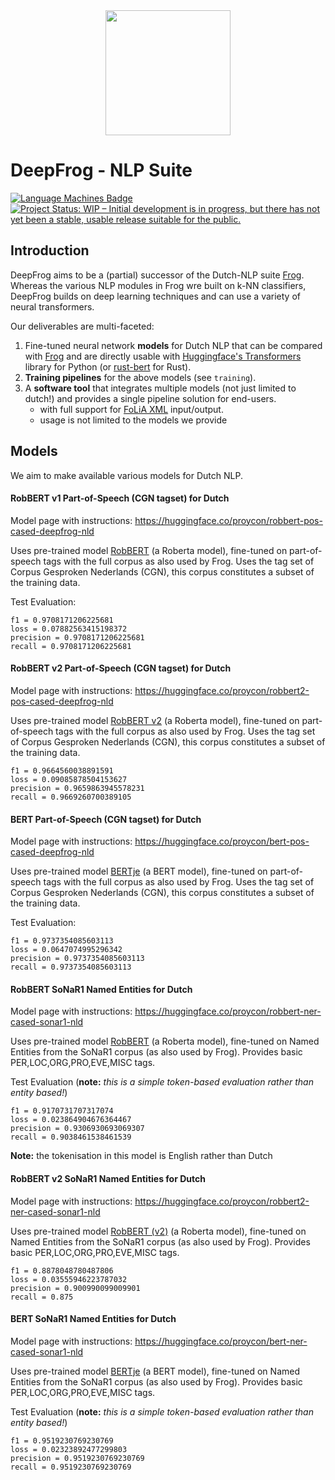 <div align="center">
  <img src="https://raw.githubusercontent.com/proycon/deepfrog/master/logo.png" width="200" />
</div>

# DeepFrog - NLP Suite

[![Language Machines Badge](http://applejack.science.ru.nl/lamabadge.php/deepfrog)](http://applejack.science.ru.nl/languagemachines/)
[![Project Status: WIP – Initial development is in progress, but there has not yet been a stable, usable release suitable for the public.](https://www.repostatus.org/badges/latest/wip.svg)](https://www.repostatus.org/#wip)


## Introduction

DeepFrog aims to be a (partial) successor of the Dutch-NLP suite [Frog](https://languagemachines.github.io/frog).
Whereas the various NLP modules in Frog wre built on k-NN classifiers, DeepFrog builds on deep learning techniques and
can use a variety of neural transformers.

Our deliverables are multi-faceted:

1. Fine-tuned neural network **models** for Dutch NLP that can be compared with [Frog](https://languagemachines.github.io/frog) and are
    directly usable with [Huggingface's Transformers](https://github.com/huggingface/transformers) library for Python (or
    [rust-bert](https://github.com/guillaume-be/rust-bert) for Rust).
2. **Training pipelines** for the above models (see ``training``).
3. A **software tool** that integrates multiple models (not just limited to dutch!) and provides a single pipeline solution for end-users.
    * with full support for [FoLiA XML](https://proycon.github.io/folia) input/output.
    * usage is not limited to the models we provide

## Models

We aim to make available various models for Dutch NLP.

#### RobBERT v1 Part-of-Speech (CGN tagset) for Dutch

Model page with instructions: https://huggingface.co/proycon/robbert-pos-cased-deepfrog-nld

Uses pre-trained model [RobBERT](https://people.cs.kuleuven.be/~pieter.delobelle/robbert/) (a Roberta model), fine-tuned on
part-of-speech tags with the full corpus as also used by Frog. Uses the tag set of Corpus Gesproken Nederlands (CGN), this
corpus constitutes a subset of the training data.

Test Evaluation:

```
f1 = 0.9708171206225681
loss = 0.07882563415198372
precision = 0.9708171206225681
recall = 0.9708171206225681
```

#### RobBERT v2 Part-of-Speech (CGN tagset) for Dutch

Model page with instructions: https://huggingface.co/proycon/robbert2-pos-cased-deepfrog-nld

Uses pre-trained model [RobBERT v2](https://people.cs.kuleuven.be/~pieter.delobelle/robbert/) (a Roberta model), fine-tuned on
part-of-speech tags with the full corpus as also used by Frog. Uses the tag set of Corpus Gesproken Nederlands (CGN), this
corpus constitutes a subset of the training data.

```
f1 = 0.9664560038891591
loss = 0.09085878504153627
precision = 0.9659863945578231
recall = 0.9669260700389105
```

#### BERT Part-of-Speech (CGN tagset) for Dutch

Model page with instructions: https://huggingface.co/proycon/bert-pos-cased-deepfrog-nld

Uses pre-trained model [BERTje](https://github.com/wietsedv/bertje) (a BERT model), fine-tuned on
part-of-speech tags with the full corpus as also used by Frog. Uses the tag set of Corpus Gesproken Nederlands (CGN), this
corpus constitutes a subset of the training data.

Test Evaluation:

```
f1 = 0.9737354085603113
loss = 0.0647074995296342
precision = 0.9737354085603113
recall = 0.9737354085603113
```

#### RobBERT SoNaR1 Named Entities for Dutch

Model page with instructions: https://huggingface.co/proycon/robbert-ner-cased-sonar1-nld

Uses pre-trained model [RobBERT](https://people.cs.kuleuven.be/~pieter.delobelle/robbert/) (a Roberta model), fine-tuned on
Named Entities from the SoNaR1 corpus (as also used by Frog). Provides basic PER,LOC,ORG,PRO,EVE,MISC tags.


Test Evaluation (**note:** *this is a simple token-based evaluation rather than entity based!*)

```
f1 = 0.9170731707317074
loss = 0.023864904676364467
precision = 0.9306930693069307
recall = 0.9038461538461539
```

**Note:** the tokenisation in this model is English rather than Dutch

#### RobBERT v2 SoNaR1 Named Entities for Dutch

Model page with instructions: https://huggingface.co/proycon/robbert2-ner-cased-sonar1-nld

Uses pre-trained model [RobBERT (v2)](https://people.cs.kuleuven.be/~pieter.delobelle/robbert/) (a Roberta model), fine-tuned on
Named Entities from the SoNaR1 corpus (as also used by Frog). Provides basic PER,LOC,ORG,PRO,EVE,MISC tags.

```
f1 = 0.8878048780487806
loss = 0.03555946223787032
precision = 0.900990099009901
recall = 0.875
```


#### BERT SoNaR1 Named Entities for Dutch

Model page with instructions: https://huggingface.co/proycon/bert-ner-cased-sonar1-nld

Uses pre-trained model [BERTje](https://github.com/wietsedv/bertje) (a BERT model), fine-tuned on
Named Entities from the SoNaR1 corpus (as also used by Frog). Provides basic PER,LOC,ORG,PRO,EVE,MISC tags.

Test Evaluation (**note:** *this is a simple token-based evaluation rather than entity based!*)

```
f1 = 0.9519230769230769
loss = 0.02323892477299803
precision = 0.9519230769230769
recall = 0.9519230769230769
```
